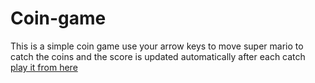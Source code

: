 # Coin-game
This is a simple coin game use your arrow keys to move super mario to catch the coins and the score is updated automatically after each catch<br>
[play it from here](https://radwanabil.github.io/Coin-game/index.html)
